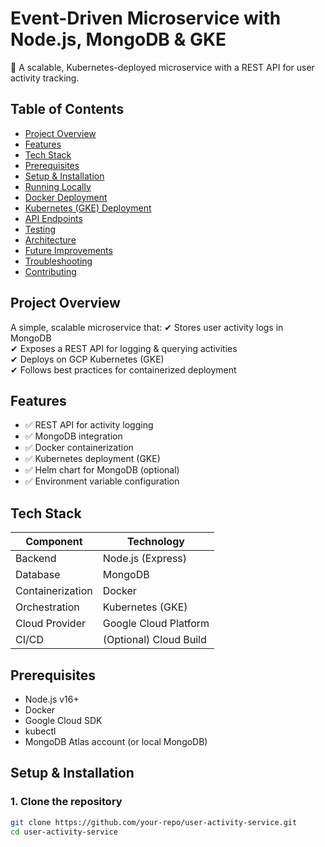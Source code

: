 # Event-Driven Microservice with Node.js, MongoDB & GKE

🚀 A scalable, Kubernetes-deployed microservice with a REST API for user activity tracking.

## Table of Contents
- [Project Overview](#project-overview)
- [Features](#features)
- [Tech Stack](#tech-stack)
- [Prerequisites](#prerequisites)
- [Setup & Installation](#setup--installation)
- [Running Locally](#running-locally)
- [Docker Deployment](#docker-deployment)
- [Kubernetes (GKE) Deployment](#kubernetes-gke-deployment)
- [API Endpoints](#api-endpoints)
- [Testing](#testing)
- [Architecture](#architecture)
- [Future Improvements](#future-improvements)
- [Troubleshooting](#troubleshooting)
- [Contributing](#contributing)

## Project Overview
A simple, scalable microservice that:
✔ Stores user activity logs in MongoDB  
✔ Exposes a REST API for logging & querying activities  
✔ Deploys on GCP Kubernetes (GKE)  
✔ Follows best practices for containerized deployment  

## Features
- ✅ REST API for activity logging
- ✅ MongoDB integration
- ✅ Docker containerization
- ✅ Kubernetes deployment (GKE)
- ✅ Helm chart for MongoDB (optional)
- ✅ Environment variable configuration

## Tech Stack
| Component       | Technology |
|----------------|------------|
| Backend        | Node.js (Express) |
| Database       | MongoDB |
| Containerization | Docker |
| Orchestration  | Kubernetes (GKE) |
| Cloud Provider | Google Cloud Platform |
| CI/CD          | (Optional) Cloud Build |

## Prerequisites
- Node.js v16+
- Docker
- Google Cloud SDK
- kubectl
- MongoDB Atlas account (or local MongoDB)

## Setup & Installation

### 1. Clone the repository
```bash
git clone https://github.com/your-repo/user-activity-service.git
cd user-activity-service
